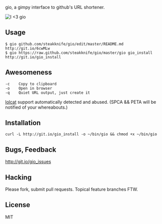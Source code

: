 gio, a gimpy interface to github's URL shortener.

![I <3 gio](http://content.screencast.com/users/zxcvxzcvxcv/folders/Jing/media/27166456-c7a2-4e48-9b5a-6ae77d1fb97b/00000002.png)

Usage
-----

    $ gio github.com/steakknife/gio/edit/master/README.md
    http://git.io/6cwMLw
    $ gio https://raw.github.com/steakknife/gio/master/gio gio_install
    http://git.io/gio_install


Awesomeness
-----------

    -c    Copy to clipboard 
    -o    Open in browser
    -q    Quiet URL output, just create it
  
  [lolcat](https://github.com/busyloop/lolcat) support automatically detected and abused.  (SPCA && PETA will be notified of your whereabouts.)


Installation
------------

    curl -L http://git.io/gio_install -o ~/bin/gio && chmod +x ~/bin/gio




Bugs, Feedback
--------------

http://git.io/gio_issues



Hacking
-------

Please fork, submit pull requests.  Topical feature branches FTW.



License
-------
MIT 

